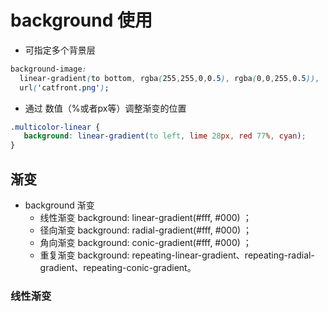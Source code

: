 # background 使用

+ 可指定多个背景层

```css
background-image:
  linear-gradient(to bottom, rgba(255,255,0,0.5), rgba(0,0,255,0.5)),
  url('catfront.png');
```

+ 通过 数值（%或者px等）调整渐变的位置

```css
.multicolor-linear {
   background: linear-gradient(to left, lime 28px, red 77%, cyan);
}
```

## 渐变

+ background 渐变
  + 线性渐变 background: linear-gradient(#fff, #000) ；
  + 径向渐变 background: radial-gradient(#fff, #000) ；
  + 角向渐变 background: conic-gradient(#fff, #000) ；
  + 重复渐变 background: repeating-linear-gradient、repeating-radial-gradient、repeating-conic-gradient。

### 线性渐变

